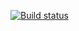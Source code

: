 [![Build status](https://ci.appveyor.com/api/projects/status/eld8320uw2c75i6i/branch/main?svg=true)](https://ci.appveyor.com/project/Leokhse/patterns/branch/main)
